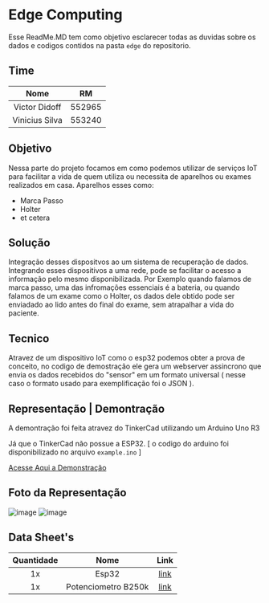 # Edge Computing

Esse ReadMe.MD tem como objetivo esclarecer todas as duvidas sobre os dados e codigos contidos na pasta `edge` do repositorio.

## Time

|Nome|RM|
|:--------------:|:-----------:|
| Victor Didoff  | 552965 |
| Vinicius Silva | 553240 |

## Objetivo

Nessa parte do projeto focamos em como podemos utilizar de serviços IoT para facilitar a vida de quem utiliza ou necessita de aparelhos ou exames realizados em casa.
Aparelhos esses como:
* Marca Passo
* Holter
* et cetera

## Solução

Integração desses dispositvos ao um sistema de recuperação de dados. Integrando esses dispositivos a uma rede, pode se facilitar o acesso a informação pelo mesmo disponibilizada.
Por Exemplo quando falamos de marca passo, uma das infromações essenciais é a bateria, ou quando falamos de um exame como o Holter, os dados dele obtido pode ser enviadado ao lido antes do final do exame, sem atrapalhar a vida do paciente.


## Tecnico

Atravez de um dispositivo IoT como o esp32 podemos obter a prova de conceito, no codigo de demostração ele gera um webserver assincrono que envia os dados recebidos do "sensor" em um formato universal ( nesse caso o formato usado para exemplificação foi o JSON ).

## Representação | Demontração


A demontração foi feita atravez do TinkerCad utilizando um Arduino Uno R3

Já que o TinkerCad não possue a ESP32. [ o codigo do arduino foi disponibilizado no arquivo `example.ino` ]

[Acesse Aqui a Demonstração](https://www.tinkercad.com/things/k75CZT3W1tD-magnificent-robo-snaget/editel?returnTo=%2Fdashboard&sharecode=5SoNyUBNiWCk1d0RjEyvb4HNPKGoExxV6Hf4bzbF3xU)

## Foto da Representação
![image](https://github.com/vinirex/GS2023-ESPR1/assets/82065998/a8ce3132-4cd4-4877-9223-be21c5eaf66e)
![image](https://github.com/vinirex/GS2023-ESPR1/assets/82065998/17c247c0-ed30-4b52-b08f-2f40768857e3)

## Data Sheet's

| Quantidade | Nome | Link |
|:----------:|:----:|:----:|
|1x|Esp32|[link](https://www.espressif.com/sites/default/files/documentation/esp32_datasheet_en.pdf)|
|1x|Potenciometro B250k|[link](https://datasheetspdf.com/pdf-file/866998/ALPHA/RV24AF-10-40R1-B250K/1)|
